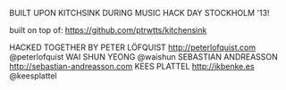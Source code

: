 
BUILT UPON KITCHSINK DURING MUSIC HACK DAY STOCKHOLM '13!

built on top of:
https://github.com/ptrwtts/kitchensink

HACKED TOGETHER BY 
PETER LÖFQUIST http://peterlofquist.com @peterlofquist
WAI SHUN YEONG @waishun
SEBASTIAN ANDREASSON http://sebastian-andreasson.com 
KEES PLATTEL http://ikbenke.es @keesplattel

